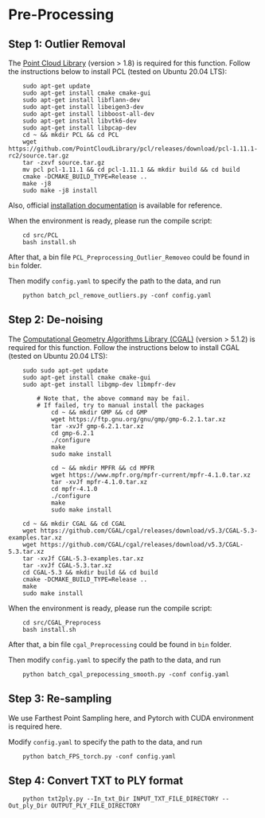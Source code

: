 
# Pre-Processing

## Step 1: Outlier Removal
The [Point Cloud Library](https://pointclouds.org/) (version > 1.8) is required for this function. 
Follow the instructions below to install PCL (tested on Ubuntu 20.04 LTS):
```
    sudo apt-get update
    sudo apt-get install cmake cmake-gui 
    sudo apt-get install libflann-dev
    sudo apt-get install libeigen3-dev
    sudo apt-get install libboost-all-dev
    sudo apt-get install libvtk6-dev
    sudo apt-get install libpcap-dev
    cd ~ && mkdir PCL && cd PCL
    wget https://github.com/PointCloudLibrary/pcl/releases/download/pcl-1.11.1-rc2/source.tar.gz
    tar -zxvf source.tar.gz
    mv pcl pcl-1.11.1 && cd pcl-1.11.1 && mkdir build && cd build
    cmake -DCMAKE_BUILD_TYPE=Release ..
    make -j8
    sudo make -j8 install
```
Also, official [installation documentation](https://github.com/PointCloudLibrary/pcl) is available for reference.

When the environment is ready, please run the compile script:
```
    cd src/PCL
    bash install.sh
```
After that, a bin file `PCL_Preprocessing_Outlier_Removeo` could be found in `bin` folder.

Then modify `config.yaml` to specify the path to the data, and run 
```
    python batch_pcl_remove_outliers.py -conf config.yaml
```



## Step 2: De-noising
The [Computational Geometry Algorithms Library (CGAL)](https://www.cgal.org/index.html) (version > 5.1.2) is required for this function. Follow the instructions below to install CGAL (tested on Ubuntu 20.04 LTS):
```
    sudo sudo apt-get update
    sudo apt-get install cmake cmake-gui
    sudo apt-get install libgmp-dev libmpfr-dev

        # Note that, the above command may be fail. 
        # If failed, try to manual install the packages
            cd ~ && mkdir GMP && cd GMP
            wget https://ftp.gnu.org/gnu/gmp/gmp-6.2.1.tar.xz
            tar -xvJf gmp-6.2.1.tar.xz
            cd gmp-6.2.1
            ./configure
            make
            sudo make install

            cd ~ && mkdir MPFR && cd MPFR
            wget https://www.mpfr.org/mpfr-current/mpfr-4.1.0.tar.xz
            tar -xvJf mpfr-4.1.0.tar.xz
            cd mpfr-4.1.0
            ./configure
            make
            sudo make install

    cd ~ && mkdir CGAL && cd CGAL
    wget https://github.com/CGAL/cgal/releases/download/v5.3/CGAL-5.3-examples.tar.xz
    wget https://github.com/CGAL/cgal/releases/download/v5.3/CGAL-5.3.tar.xz
    tar -xvJf CGAL-5.3-examples.tar.xz
    tar -xvJf CGAL-5.3.tar.xz
    cd CGAL-5.3 && mkdir build && cd build
    cmake -DCMAKE_BUILD_TYPE=Release ..
    make
    sudo make install
```
When the environment is ready, please run the compile script:
```
    cd src/CGAL_Preprocess
    bash install.sh
```
After that, a bin file `cgal_Preprocessing` could be found in `bin` folder.

Then modify `config.yaml` to specify the path to the data, and run 
```
    python batch_cgal_prepocessing_smooth.py -conf config.yaml
```


## Step 3: Re-sampling
We use Farthest Point Sampling here, and Pytorch with CUDA environment is required here.

Modify `config.yaml` to specify the path to the data, and run 
```
    python batch_FPS_torch.py -conf config.yaml
```


## Step 4: Convert TXT to PLY format
```
    python txt2ply.py --In_txt_Dir INPUT_TXT_FILE_DIRECTORY --Out_ply_Dir OUTPUT_PLY_FILE_DIRECTORY
```